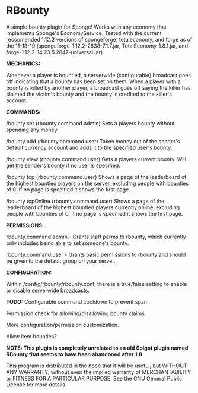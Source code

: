 # RBounty

A simple bounty plugin for Sponge! Works with  any economy that implements Sponge's EconomyService. Tested with the current reccomended 1.12.2 versions of spongeforge, totaleconomy, and forge as of the 11-18-19 (spongeforge-1.12.2-2838-7.1.7.jar, TotalEconomy-1.8.1.jar, and forge-1.12.2-14.23.5.2847-universal.jar)


**MECHANICS:**

Whenever a player is bountied, a serverwide (configurable) broadcast goes off indicating that a bounty has been set on them. When a player with a bounty is killed by another player, a broadcast goes off saying the killer has claimed the victim's bounty and the bounty is credited to the killer's account. 


**COMMANDS:**

/bounty set <user> <non-negative-integer> (rbounty.command.admin) Sets a players bounty without spending any money.

/bounty add <user> <non-negative-integer> (rbounty.command.user) Takes money out of the sender's default currency account and adds it to the specified user's bounty.

/bounty view <user> (rbounty.command.user) Gets a players current bounty. Will get the sender's bounty if no user is specified.

/bounty top <page> (rbounty.command.user) Shows a page of the leaderboard of the highest bountied players on the server, excluding people with bounties of 0. If no page is specified it shows the first page. 

/bounty topOnline <page> (rbounty.command.user) Shows a page of the leaderboard of the highest bountied players currently online, excluding people with bounties of 0. If no page is specified it shows the first page. 


**PERMISSIONS:**

rbounty.command.admin - Grants staff perms to rbounty, which currently only includes being able to set someone's bounty.

rbounty.command.user - Grants basic permissions to rbounty and should be given to the default group on your server. 


**CONFIGURATION:**

Within /config/rbounty/rbounty.conf, there is a true/false setting to enable or disable serverwide broadcasts. 

**TODO:**
Configurable command cooldown to prevent spam.

Permission check for allowing/disallowing bounty claims. 

More configuration/permission customization.

Allow item bounties?

**NOTE: This plugin is completely unrelated to an old Spigot plugin named RBounty that seems to have been abandoned after 1.8**

This program is distributed in the hope that it will be useful, but WITHOUT ANY WARRANTY; without even the implied warranty of MERCHANTABILITY or FITNESS FOR A PARTICULAR PURPOSE.  See the GNU General Public License for more details.

